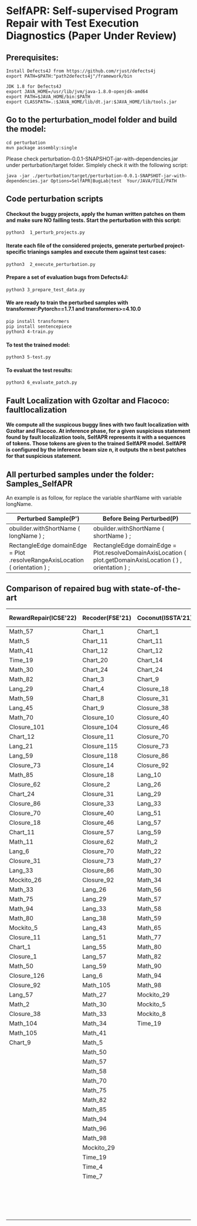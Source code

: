 # SelfAPR: Self-supervised Program Repair with Test Execution Diagnostics (Paper Under Review)



## Prerequisites:
 ```
Install Defects4J from https://github.com/rjust/defects4j 
export PATH=$PATH:"path2defects4j"/framework/bin
 ```

 ```
JDK 1.8 for Defects4J
export JAVA_HOME=/usr/lib/jvm/java-1.8.0-openjdk-amd64
export PATH=$JAVA_HOME/bin:$PATH
export CLASSPATH=.:$JAVA_HOME/lib/dt.jar:$JAVA_HOME/lib/tools.jar
 ```
 
## Go to the perturbation_model folder and build the model:
 ```
cd perturbation
mvn package assembly:single
```
Please check perturbation-0.0.1-SNAPSHOT-jar-with-dependencies.jar under perturbation/target folder.
Simplely check it with the following script:
```
java -jar ./perturbation/target/perturbation-0.0.1-SNAPSHOT-jar-with-dependencies.jar Options=SelfAPR|BugLab|test  Your/JAVA/FILE/PATH
```

##  Code perturbation scripts

#### Checkout the buggy projects, apply the human written patches on them and make sure NO failling tests. Start the perturbation with this script:
```
python3  1_perturb_projects.py
```
#### Iterate each file of the considered projects, generate perturbed project-specific trianings samples and execute them against test cases:
```
python3  2_execute_perturbation.py
```
#### Prepare a set of evaluation bugs from Defects4J:

```
python3 3_prepare_test_data.py
```

#### We are ready to train the perturbed samples with transformer:Pytorch==1.7.1 and transformers>=4.10.0
```
pip install transformers
pip install sentencepiece
python3 4-train.py
```

#### To test the trained model:
```
python3 5-test.py
```

#### To evaluat the test results:
```
python3 6_evaluate_patch.py
```

## Fault Localization with Gzoltar and Flacoco: faultlocalization 


#### We compute all the suspicous buggy lines with two fault localization with Gzoltar and Flacoco. At inference phase, for a given suspicious statement found by fault localization tools, SelfAPR represents it with a sequences of tokens. Those tokens are given to the trained SelfAPR model. SelfAPR is configured by the inference beam size n, it outputs  the n best patches for that suspicious statement.



## All perturbed samples under the folder: Samples_SelfAPR 

An example is as follow, for replace the variable shartName with variable longName. 

|Perturbed Sample(P')|Before Being Perturbed(P)|
|---|---|
|obuilder.withShortName ( longName ) ; | obuilder.withShortName ( shortName ) ;|
| RectangleEdge domainEdge = Plot .resolveRangeAxisLocation ( orientation )  ;| RectangleEdge domainEdge = Plot.resolveDomainAxisLocation ( plot.getDomainAxisLocation (  ) , orientation ) ;|







## Comparison of repaired bug with state-of-the-art

|RewardRepair(ICSE'22)|Recoder(FSE'21)|Coconut(ISSTA'21)|CureRecoder(ICSE'21)|SelfAPR(this work)|
|---|---|---|---|---|
|Math_57|Chart_1|Chart_1|Chart_1|Chart_1|
|Math_5|Chart_11|Chart_11|Chart_11|Chart_11|
|Math_41|Chart_12|Chart_12|Chart_12|Chart_14|
|Time_19|Chart_20|Chart_14|Chart_14|Chart_20|
|Math_30|Chart_24|Chart_24|Chart_17|Chart_24|
|Math_82|Chart_3|Chart_9|Chart_20|Chart_4|
|Lang_29|Chart_4|Closure_18|Chart_24|Chart_7|
|Math_59|Chart_8|Closure_31|Closure_118|Chart_8|
|Lang_45|Chart_9|Closure_38|Chart_8|Chart_9|
|Math_70|Closure_10|Closure_40|Chart_9|Closure_102|
|Closure_101|Closure_104|Closure_46|Closure_10|Closure_104|
|Chart_12|Closure_11|Closure_70|Closure_102|Closure_11|
|Lang_21|Closure_115|Closure_73|Closure_11|Closure_113|
|Lang_59|Closure_118|Closure_86|Closure_126|Closure_115|
|Closure_73|Closure_14|Closure_92|Closure_18|Closure_118|
|Math_85|Closure_18|Lang_10|Closure_38|Closure_126|
|Closure_62|Closure_2|Lang_26|Closure_40|Closure_13|
|Chart_24|Closure_31|Lang_29|Closure_46|Closure_18|
|Closure_86|Closure_33|Lang_33|Closure_57|Closure_31|
|Closure_70|Closure_40|Lang_51|Closure_62|Closure_40|
|Closure_18|Closure_46|Lang_57|Closure_70|Closure_46|
|Chart_11|Closure_57|Lang_59|Closure_73|Closure_57|
|Math_11|Closure_62|Math_2|Closure_86|Closure_62|
|Lang_6|Closure_70|Math_22|Closure_92|Closure_70|
|Closure_31|Closure_73|Math_27|Lang_10|Closure_73|
|Lang_33|Closure_86|Math_30|Lang_26|Closure_86|
|Mockito_26|Closure_92|Math_34|Lang_29|Closure_92|
|Math_33|Lang_26|Math_56|Lang_38|Lang_10|
|Math_75|Lang_29|Math_57|Lang_43|Lang_21|
|Math_94|Lang_33|Math_58|Lang_51|Lang_26|
|Math_80|Lang_38|Math_59|Lang_57|Lang_43|
|Mockito_5|Lang_43|Math_65|Lang_59|Lang_51|
|Closure_11|Lang_51|Math_77|Lang_6|Lang_55|
|Chart_1|Lang_55|Math_80|Math_2|Lang_57|
|Closure_1|Lang_57|Math_82|Math_22|Lang_59|
|Math_50|Lang_59|Math_90|Math_27|Lang_6|
|Closure_126|Lang_6|Math_94|Math_30|Lang_8|
|Closure_92|Math_105|Math_98|Math_34|Math_104|
|Lang_57|Math_27|Mockito_29|Math_41|Math_22|
|Math_2|Math_30|Mockito_5|Math_50|Math_30|
|Closure_38|Math_33|Mockito_8|Math_56|Math_41|
|Math_104|Math_34|Time_19|Math_57|Math_46|
|Math_105|Math_41||Math_58|Math_49|
|Chart_9|Math_5||Math_59|Math_5|
||Math_50||Math_65|Math_50|
||Math_57||Math_70|Math_57|
||Math_58||Math_75|Math_70|
||Math_70||Math_79|Math_72|
||Math_75||Math_80|Math_75|
||Math_82||Math_82|Math_77|
||Math_85||Math_94|Math_79|
||Math_94||Math_98|Math_80|
||Math_96||Mockito_29|Math_82|
||Math_98||Time_19|Math_85|
||Mockito_29||Mockito_5|Math_98|
||Time_19|||Mockito_26|
||Time_4|||Mockito_29|
||Time_7|||Mockito_34|
|||||Mockito_5|
|||||Mockito_8|
|||||Closure_38|
|||||lang_33|


